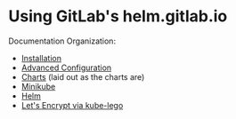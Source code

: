 # Using GitLab's helm.gitlab.io

Documentation Organization:

- [Installation](installation/README.md)
- [Advanced Configuration](advanced/README.md)
- [Charts](charts/README.md) (laid out as the charts are)
- [Minikube](minikube/README.md)
- [Helm](helm/README.md)
- [Let's Encrypt via kube-lego](kube-lego/README.md)
